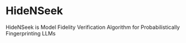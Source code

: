 # HideNSeek
HideNSeek is Model Fidelity Verification Algorithm for Probabilistically Fingerprinting LLMs
